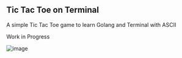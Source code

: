 Tic Tac Toe on Terminal
--------------------------------

A simple Tic Tac Toe game to learn Golang and Terminal with ASCII

Work in Progress

![image](https://github.com/user-attachments/assets/b57c43ca-0bd5-43af-b97c-1d59eb7288b1)
